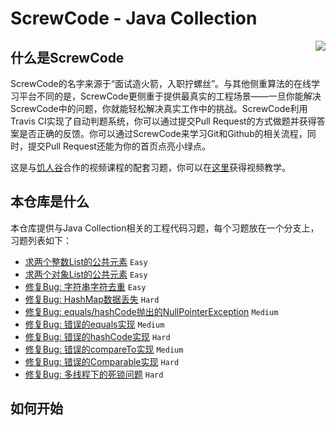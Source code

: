 # ScrewCode - Java Collection

<img align="right" src="https://avatars3.githubusercontent.com/u/45724054">

## 什么是ScrewCode

ScrewCode的名字来源于“面试造火箭，入职拧螺丝”。与其他侧重算法的在线学习平台不同的是，ScrewCode更侧重于提供最真实的工程场景——一旦你能解决ScrewCode中的问题，你就能轻松解决真实工作中的挑战。ScrewCode利用Travis CI实现了自动判题系统，你可以通过提交Pull Request的方式做题并获得答案是否正确的反馈。你可以通过ScrewCode来学习Git和Github的相关流程，同时，提交Pull Request还能为你的首页点亮小绿点。

这是与[饥人谷](https://xiedaimala.com)合作的视频课程的配套习题，你可以在[这里](https://xiedaimala.com/courses/67ce674c-180e-4ae3-a799-19a22c0f8908)获得视频教学。

## 本仓库是什么

本仓库提供与Java Collection相关的工程代码习题，每个习题放在一个分支上，习题列表如下：

- [求两个整数List的公共元素](https://github.com/screwcode/JavaCollection/tree/CommonElementsInIntegerList) `Easy` 
- [求两个对象List的公共元素](https://github.com/screwcode/JavaCollection/tree/CommonElementsInObjectList) `Easy` 
- [修复Bug: 字符串字符去重](https://github.com/screwcode/JavaCollection/tree/RemoveDuplicateCharsInString) `Easy` 
- [修复Bug: HashMap数据丢失](https://github.com/screwcode/JavaCollection/tree/MissingDataInHashMap) `Hard` 
- [修复Bug: equals/hashCode抛出的NullPointerException](https://github.com/screwcode/JavaCollection/tree/FixEqualsHashCodeNPE) `Medium` 
- [修复Bug: 错误的equals实现](https://github.com/screwcode/JavaCollection/tree/FixEqualsBug) `Medium` 
- [修复Bug: 错误的hashCode实现](https://github.com/screwcode/JavaCollection/tree/FixHashCodeBug) `Hard` 
- [修复Bug: 错误的compareTo实现](https://github.com/screwcode/JavaCollection/tree/FixCompareToBug) `Medium` 
- [修复Bug: 错误的Comparable实现](https://github.com/screwcode/JavaCollection/tree/FixComparableBug) `Hard` 
- [修复Bug: 多线程下的死锁问题](https://github.com/screwcode/JavaCollection/tree/FixMultithreadDeadlock) `Hard` 

## 如何开始
